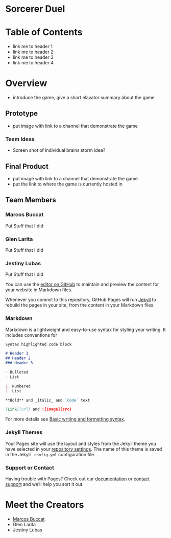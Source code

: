 # Sorcerer Duel

# Table of Contents
- link me to header 1
- link me to header 2
- link me to header 3
- link me to header 4

# Overview
- introduce the game, give a short elavator summary about the game

## Prototype
- put image with link to a channel that demonstrate the game
### Team Ideas
- Screen shot of individual brains storm idea?

## Final Product
- put image with link to a channel that demonstrate the game
- put the link to where the game is currently hosted in

## Team Members

### Marcos Buccat
 Put Stuff that I did 
 
### Glen Larita
Put Stuff that I did

### Jestiny Lubas
Put Stuff that I did

You can use the [editor on GitHub](https://github.com/ICS-485-Team-MGJ/Sorcerer-Duel-Home-github.io/edit/gh-pages/index.md) to maintain and preview the content for your website in Markdown files.

Whenever you commit to this repository, GitHub Pages will run [Jekyll](https://jekyllrb.com/) to rebuild the pages in your site, from the content in your Markdown files.

### Markdown

Markdown is a lightweight and easy-to-use syntax for styling your writing. It includes conventions for

```markdown
Syntax highlighted code block

# Header 1
## Header 2
### Header 3

- Bulleted
- List

1. Numbered
2. List

**Bold** and _Italic_ and `Code` text

[Link](url) and ![Image](src)
```

For more details see [Basic writing and formatting syntax](https://docs.github.com/en/github/writing-on-github/getting-started-with-writing-and-formatting-on-github/basic-writing-and-formatting-syntax).

### Jekyll Themes

Your Pages site will use the layout and styles from the Jekyll theme you have selected in your [repository settings](https://github.com/ICS-485-Team-MGJ/Sorcerer-Duel-Home-github.io/settings/pages). The name of this theme is saved in the Jekyll `_config.yml` configuration file.

### Support or Contact

Having trouble with Pages? Check out our [documentation](https://docs.github.com/categories/github-pages-basics/) or [contact support](https://support.github.com/contact) and we’ll help you sort it out.

# Meet the Creators
- [Marcos Buccat](https://buccatm.github.io/)
- Glen Larita
- Jestiny Lubas
